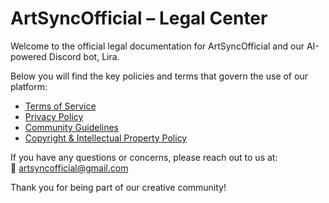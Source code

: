 # ArtSyncOfficial – Legal Center

Welcome to the official legal documentation for ArtSyncOfficial and our AI-powered Discord bot, Lira.

Below you will find the key policies and terms that govern the use of our platform:

- [Terms of Service](terms-of-service.md)  
- [Privacy Policy](privacy-policy.md)  
- [Community Guidelines](community-guidelines.md)  
- [Copyright & Intellectual Property Policy](copyright-policy.md)  

If you have any questions or concerns, please reach out to us at:  
📩 artsyncofficial@gmail.com

Thank you for being part of our creative community!
